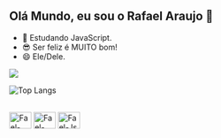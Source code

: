## Olá Mundo, eu sou o Rafael Araujo 👋

- 🌱 Estudando JavaScript.
- 😎 Ser feliz é MUITO bom!
- 😄 Ele/Dele.
  
<picture>
  <source
    srcset="https://github-readme-stats.vercel.app/api?username=FaelSH&show_icons=true&theme=dark"
    media="(prefers-color-scheme: light)"
  />
  <source
    srcset="https://github-readme-stats.vercel.app/api?username=FaelSH&show_icons=true"
    media="(prefers-color-scheme: light), (prefers-color-scheme: no-preference)"
  />
  <img src="https://github-readme-stats.vercel.app/api?username=FaelSH&show_icons=true" />
</picture>

![Top Langs](https://github-readme-stats.vercel.app/api/top-langs/?username=FaelSH&hide_progress=true)

<div style="display: inline_block"><br>
  <img align="center" alt="Fael-Html" height="30" width="40" src="https://cdn.jsdelivr.net/gh/devicons/devicon@latest/icons/html5/html5-original.svg">
  <img align="center" alt="Fael-Css" height="30" width="40" src="https://cdn.jsdelivr.net/gh/devicons/devicon@latest/icons/css3/css3-original.svg">
  <img align="center" alt="Fael-Js" height="30" width="40" src="https://cdn.jsdelivr.net/gh/devicons/devicon@latest/icons/javascript/javascript-original.svg">
</div>


